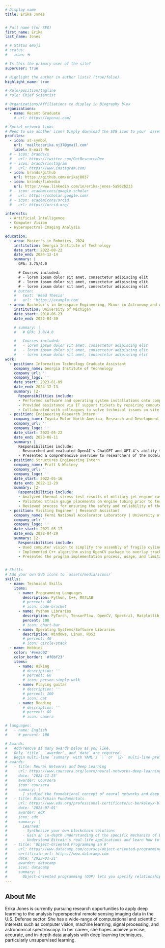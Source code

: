```yaml
---
# Display name
title: Erika Jones


# Full name (for SEO)
first_name: Erika
last_name: Jones

# # Status emoji
# status:
#   icon: ☕️

# Is this the primary user of the site?
superuser: true

# Highlight the author in author lists? (true/false)
highlight_name: true

# Role/position/tagline
# role: Chief Scientist

# Organizations/Affiliations to display in Biography blox
organizations:
  - name: Recent Graduate
    # url: https://openai.com/

# Social network links
# Need to use another icon? Simply download the SVG icon to your `assets/media/icons/` folder.
profiles:
  - icon: at-symbol
    url: 'mailto:erika.nj37@gmail.com'
    label: E-mail Me
  # - icon: brands/x
  #   url: https://twitter.com/GetResearchDev
  # - icon: brands/instagram
  #   url: https://www.instagram.com/
  - icon: brands/github
    url: https://github.com/erikaj0037
  - icon: brands/linkedin
    url: https://www.linkedin.com/in/erika-jones-5a562b233
  # - icon: academicons/google-scholar
  #   url: https://scholar.google.com/
  # - icon: academicons/orcid
  #   url: https://orcid.org/

interests:
  - Artificial Intelligence
  - Computer Vision
  - Hyperspectral Imaging Analysis

education:
  - area: Master's in Robotics, 2024
    institution: Georgia Institute of Technology
    date_start: 2022-08-22
    date_end: 2024-12-14
    summary: |
      GPA: 3.75/4.0

      # Courses included:
      # - lorem ipsum dolor sit amet, consectetur adipiscing elit
      # - lorem ipsum dolor sit amet, consectetur adipiscing elit
      # - lorem ipsum dolor sit amet, consectetur adipiscing elit
    # button:
    #   text: 'Read Thesis'
    #   url: 'https://example.com'
  - area: Bachelor's in Aerospace Engineering, Minor in Astronomy and Astrophysics, 2022
    institution: University of Michigan
    date_start: 2018-06-23
    date_end: 2022-04-30

    # summary: |
    #   # GPA: 3.8/4.0

    #   Courses included:
    #   - lorem ipsum dolor sit amet, consectetur adipiscing elit
    #   - lorem ipsum dolor sit amet, consectetur adipiscing elit
    #   - lorem ipsum dolor sit amet, consectetur adipiscing elit
work:
  - position: Information Technology Graduate Assistant
    company_name: Georgia Institute of Technology
    company_url: ''
    company_logo: ''
    date_start: 2023-01-09
    date_end: 2024-12-13
    summary: |2-
      Responsibilities include:
      - Performed software and operating system installations onto computers for faculty, staff, and students of the Aerospace Engineering department
      - Provided assistance via IT support tickets by repairing computers and preparing new devices
      - Collaborated with colleagues to solve technical issues on-site related to computer functionality, network connection, and other systems that supported teaching and research
  - position: Engineering Research Intern
    company_name: Toyota Motor North America, Research and Development
    company_url: ''
    company_logo: ''
    date_start: 2023-05-22
    date_end: 2023-08-11
    summary: |
      Responsibilities include:
      - Researched and evaluated OpenAI's ChatGPT and GPT-4’s ability to support researchers through report revision, meeting content summarization, and resource compilation
      - Presented a comprehensive overview to researchers of the models’ deep learning process, cross-domain performance, limitations, and integration potential
  - position: Structures Engineering Intern
    company_name: Pratt & Whitney
    company_url: ''
    company_logo: ''
    date_start: 2022-05-16
    date_end: 2022-12-29
    summary: |2-
      Responsibilities include:
      - Analyzed thermal stress test results of military jet engine casings and organized data to support engineers
      - Validated strain gauge placements on engine tubing prior to testing
      - Reviewed process for ensuring the safety and reliability of the engine by studying Mechanical Engine Design documentation
  - position: Visiting Engineer | Research Assistant
    company_name: Fermi National Accelerator Laboratory | University of Michigan
    company_url: ''
    company_logo: ''
    date_start: 2021-05-17
    date_end: 2022-04-29
    summary: |2-
      Responsibilities include:
      - Used computer vision to simplify the assembly of fragile cylindrical planes for the Muon-to-Electron Conversion Experiment (Mu2e) Tracker of the Mu2e Project 
      - Implemented C++ algorithm using OpenCV package to overlay tracker component diagram on live camera feed of assembly table and calibrate to camera configuration for precise placement of parts
      - Presented the program implementation process, usage, and limitations to physicists and technicians
  

# Skills
# Add your own SVG icons to `assets/media/icons/`
skills:
  - name: Technical Skills
    items:
      - name: Programming Languages
        description: Python, C++, MATLAB
        # percent: 80
        # icon: code-bracket
      - name: Python Libraries
        description: PyTorch, TensorFlow, OpenCV, Spectral, Matplotlib, Seaborn, Scikit-Learn
        percent: 100
        # icon: chart-bar
      - name: Operating Systems/Software Libraries
        description: Windows, Linux, ROS2
        # percent: 40
        # icon: circle-stack
  - name: Hobbies
    color: '#eeac02'
    color_border: '#f0bf23'
    items:
      - name: Hiking
        # description: ''
        # percent: 60
        # icon: person-simple-walk
      - name: Playing guitar
        # description: ''
        # percent: 100
        # icon: cat
      - name: Reading
        # description: ''
        # percent: 80
        # icon: camera

# languages:
#   - name: English
#     # percent: 100

# Awards.
#   Add/remove as many awards below as you like.
#   Only `title`, `awarder`, and `date` are required.
#   Begin multi-line `summary` with YAML's `|` or `|2-` multi-line prefix and indent 2 spaces below.
# awards:
#   - title: Neural Networks and Deep Learning
#     url: https://www.coursera.org/learn/neural-networks-deep-learning
#     date: '2023-11-25'
#     awarder: Coursera
#     icon: coursera
#     summary: |
#       I studied the foundational concept of neural networks and deep learning. By the end, I was familiar with the significant technological trends driving the rise of deep learning; build, train, and apply fully connected deep neural networks; implement efficient (vectorized) neural networks; identify key parameters in a neural network’s architecture; and apply deep learning to your own applications.
#   - title: Blockchain Fundamentals
#     url: https://www.edx.org/professional-certificate/uc-berkeleyx-blockchain-fundamentals
#     date: '2023-07-01'
#     awarder: edX
#     icon: edx
#     summary: |
#       Learned:
#       - Synthesize your own blockchain solutions
#       - Gain an in-depth understanding of the specific mechanics of Bitcoin
#       - Understand Bitcoin’s real-life applications and learn how to attack and destroy Bitcoin, Ethereum, smart contracts and Dapps, and alternatives to Bitcoin’s Proof-of-Work consensus algorithm
#   - title: 'Object-Oriented Programming in R'
#     url: https://www.datacamp.com/courses/object-oriented-programming-with-s3-and-r6-in-r
#     certificate_url: https://www.datacamp.com
#     date: '2023-01-21'
#     awarder: datacamp
#     icon: datacamp
#     summary: |
#       Object-oriented programming (OOP) lets you specify relationships between functions and the objects that they can act on, helping you manage complexity in your code. This is an intermediate level course, providing an introduction to OOP, using the S3 and R6 systems. S3 is a great day-to-day R programming tool that simplifies some of the functions that you write. R6 is especially useful for industry-specific analyses, working with web APIs, and building GUIs.
---
```


## About Me

Erika Jones is currently pursuing research opportunities to apply deep learning to the analysis hyperspectral remote sensing imaging data in the U.S. Defense sector. She has a wide-range of computational and scientific interests such as computer vision, machine learning, signal processing, and astronomical spectroscopy. In her career, she hopes achieve precise, accurate, and in-depth data analysis with deep learning techniques, particularly unsupervised learning.
